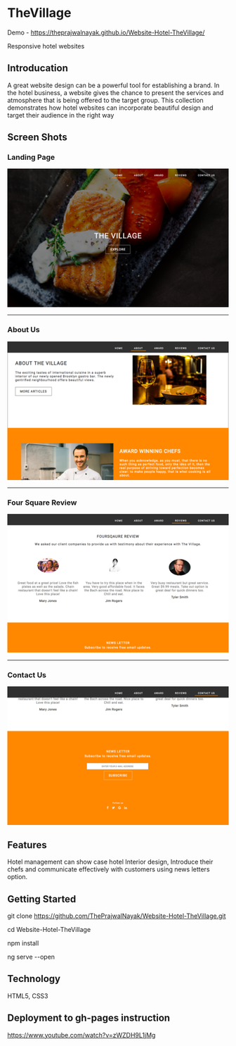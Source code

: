 # TheVillage

Demo - https://theprajwalnayak.github.io/Website-Hotel-TheVillage/

Responsive hotel websites

## Introducation
  A great website design can be a powerful tool for establishing a brand. In the hotel business, a website gives the chance to present the services and atmosphere that is being offered to the target group. This collection demonstrates how hotel websites can incorporate beautiful design and target their audience in the right way
  
## Screen Shots

### Landing Page
![](./images/ScreenShots/Landing%20Page.png)

---

### About Us
![](./images/ScreenShots/About%20Us.png)

---

### Four Square Review
![](./images/ScreenShots/Four%20Square%20Review.png)

---

### Contact Us
![](./images/ScreenShots/Contact%20Us.png)

## Features
Hotel management can show case hotel Interior design, Introduce their chefs and communicate effectively with customers using news letters option.

## Getting Started

git clone https://github.com/ThePrajwalNayak/Website-Hotel-TheVillage.git

cd Website-Hotel-TheVillage

npm install

ng serve --open

## Technology

HTML5, CSS3

## Deployment to gh-pages instruction
https://www.youtube.com/watch?v=zWZDH9L1jMg


